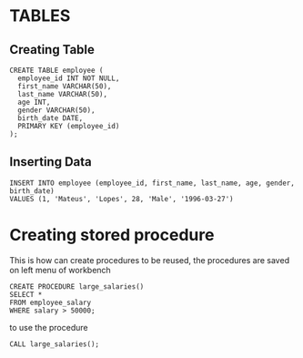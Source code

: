 # TABLES

## Creating Table
```
CREATE TABLE employee (
  employee_id INT NOT NULL,
  first_name VARCHAR(50),
  last_name VARCHAR(50),
  age INT,
  gender VARCHAR(50),
  birth_date DATE,
  PRIMARY KEY (employee_id)
);
```

## Inserting Data
```
INSERT INTO employee (employee_id, first_name, last_name, age, gender, birth_date)
VALUES (1, 'Mateus', 'Lopes', 28, 'Male', '1996-03-27')
```

# Creating stored procedure
This is how can create procedures to be reused, the procedures are saved on left menu of workbench
```
CREATE PROCEDURE large_salaries()
SELECT *
FROM employee_salary
WHERE salary > 50000;
```

to use the procedure
```
CALL large_salaries();
```